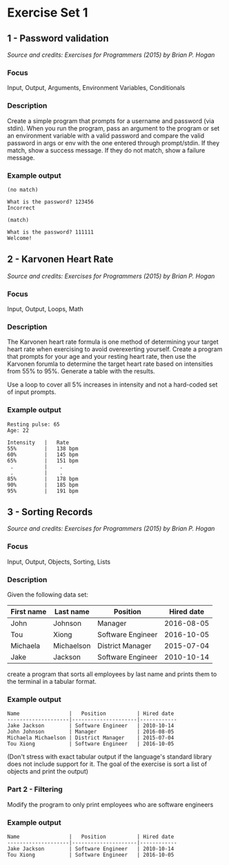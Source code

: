 # Exercise Set 1

## 1 - Password validation

_Source and credits: Exercises for Programmers (2015) by Brian P. Hogan_

### Focus

Input, Output, Arguments, Environment Variables, Conditionals

### Description

Create a simple program that prompts for a username and password (via stdin). When you run the program, pass an argument to the program or set an environment variable with a valid password and compare the valid password in args or env with the one entered through prompt/stdin. If they match, show a success message. If they do not match, show a failure message.

### Example output

```
(no match)

What is the password? 123456
Incorrect

(match)

What is the password? 111111
Welcome!
```

## 2 - Karvonen Heart Rate

_Source and credits: Exercises for Programmers (2015) by Brian P. Hogan_

### Focus

Input, Output, Loops, Math

### Description

The Karvonen heart rate formula is one method of determining your target heart rate when exercising to avoid overexerting yourself.
Create a program that prompts for your age and your resting heart rate, then use the Karvonen forumla to determine the target heart rate based on intensities from 55% to 95%. Generate a table with the results.

Use a loop to cover all 5% increases in intensity and not a hard-coded set of input prompts.

### Example output

```
Resting pulse: 65
Age: 22

Intensity   |   Rate
55%         |   138 bpm
60%         |   145 bpm
65%         |   151 bpm
 .          |    .
 .          |    .
85%         |   178 bpm
90%         |   185 bpm
95%         |   191 bpm
```

## 3 - Sorting Records

_Source and credits: Exercises for Programmers (2015) by Brian P. Hogan_

### Focus

Input, Output, Objects, Sorting, Lists

### Description

Given the following data set:

| First name | Last name  | Position          | Hired date |
| ---------- | ---------- | ----------------- | ---------- |
| John       | Johnson    | Manager           | 2016-08-05 |
| Tou        | Xiong      | Software Engineer | 2016-10-05 |
| Michaela   | Michaelson | District Manager  | 2015-07-04 |
| Jake       | Jackson    | Software Engineer | 2010-10-14 |

create a program that sorts all employees by last name and prints them to the terminal in a tabular format.

### Example output

```
Name                |   Position          | Hired date
--------------------|---------------------|------------
Jake Jackson        | Software Engineer   | 2010-10-14
John Johnson        | Manager             | 2016-08-05
Michaela Michaelson | District Manager    | 2015-07-04
Tou Xiong           | Software Engineer   | 2016-10-05
```

(Don't stress with exact tabular output if the language's standard library does not include support for it. The goal of the exercise is sort a list of objects and print the output)

### Part 2 - Filtering

Modify the program to only print employees who are software engineers

### Example output

```
Name                |   Position          | Hired date
--------------------|---------------------|------------
Jake Jackson        | Software Engineer   | 2010-10-14
Tou Xiong           | Software Engineer   | 2016-10-05
```
